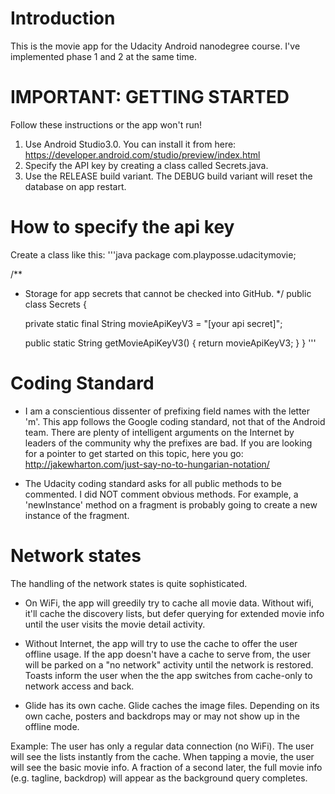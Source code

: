 # Introduction
This is the movie app for the Udacity Android nanodegree course. I've implemented phase 1 and 2 at
the same time.


# IMPORTANT: GETTING STARTED
Follow these instructions or the app won't run!

1. Use Android Studio3.0. You can install it from here: 
https://developer.android.com/studio/preview/index.html
2. Specify the API key by creating a class called Secrets.java.
3. Use the RELEASE build variant. The DEBUG build variant will reset the database on app restart.


# How to specify the api key

Create a class like this:
'''java
package com.playposse.udacitymovie;

/**
 * Storage for app secrets that cannot be checked into GitHub.
 */
public class Secrets {

    private static final String movieApiKeyV3 = "[your api secret]";

    public static String getMovieApiKeyV3() {
        return movieApiKeyV3;
    }
}
'''


# Coding Standard
- I am a conscientious dissenter of prefixing field names with the letter 'm'. This app follows
the Google coding standard, not that of the Android team. There are plenty of intelligent arguments
on the Internet by leaders of the community why the prefixes are bad. If you are looking for a
pointer to get started on this topic, here you go: 
http://jakewharton.com/just-say-no-to-hungarian-notation/

- The Udacity coding standard asks for all public methods to be commented. I did NOT comment
obvious methods. For example, a 'newInstance' method on a fragment is probably going to create a
new instance of the fragment.


# Network states
The handling of the network states is quite sophisticated.

- On WiFi, the app will greedily try to cache all movie data. Without wifi, it'll cache the 
discovery lists, but defer querying for extended movie info until the user visits the movie detail
activity.

- Without Internet, the app will try to use the cache to offer the user offline usage. If the app
doesn't have a cache to serve from, the user will be parked on a "no network" activity until the
network is restored. Toasts inform the user when the the app switches from cache-only to network
access and back.

- Glide has its own cache. Glide caches the image files. Depending on its own cache, posters and
backdrops may or may not show up in the offline mode.

Example:
The user has only a regular data connection (no WiFi). The user will see the lists instantly from
the cache. When tapping a movie, the user will see the basic movie info. A fraction of a second
later, the full movie info (e.g. tagline, backdrop) will appear as the background query completes.
